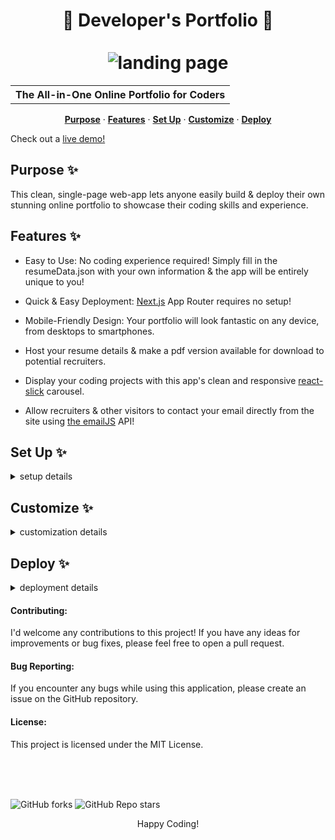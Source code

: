 <h1 align=center>🚀 Developer's Portfolio  🚀<br><br><img alt='landing page' src='https://lh3.googleusercontent.com/drive-viewer/AKGpihasWiRHIzXcwAyWaqwJ841QUWUMDRqGNIqQ8sEEi5ULKKPFF8HQRlQFQQawa1KRRBwDTuignIqK5B1kQc3vmL8FK8Zqog=s1600'></h1>

<table align='center'>
  <tr>
    <th>The All-in-One Online Portfolio for Coders</th>
  </tr>
</table>

<p align='center'>
  <a href='#purpose'><strong>Purpose</strong></a> ·
  <a href='#features'><strong>Features</strong></a> ·
  <a href='#setup'><strong>Set Up</strong></a> ·
  <a href='#customize'><strong>Customize</strong></a> ·
  <a href='#deploy'><strong>Deploy</strong></a>
</p>
<p>Check out a <a href='https://www.sethway.co'>live demo!</a></p>

<h2 id='purpose'>Purpose ✨</h2>

This clean, single-page web-app lets anyone easily build & deploy their own stunning online portfolio to showcase their coding skills and experience.

<h2 id='features'>Features ✨</h2>

- Easy to Use: No coding experience required! Simply fill in the resumeData.json with your own information & the app will be entirely unique to you!

- Quick & Easy Deployment: [Next.js](https://nextjs.org) App Router requires no setup!

- Mobile-Friendly Design: Your portfolio will look fantastic on any device, from desktops to smartphones.

- Host your resume details & make a pdf version available for download to potential recruiters.

- Display your coding projects with this app's clean and responsive [react-slick](https://react-slick.neostack.com/) carousel.

- Allow recruiters & other visitors to contact your email directly from the site using [the emailJS](https://www.emailjs.com/) API!

<h2 id='setup'>Set Up ✨</h2>

<details><summary>setup details</summary>

1. Prerequisites:

   - Node.js and npm (or yarn) installed on your system.
   - You can find installation instructions at <https://nodejs.org/en>

2. Clone the Repository:

   Bash:

   ```sh
   git clone https://github.com/seth-way/developers_portfolio.git
   ```

3. Install Dependencies:

   Bash:

   ```sh
   cd developers_portfolio
   npm ci
   ```

   Yarn users, try...

   ```sh
   rm -rf node_modules && yarn install --immutable --immutable-cache --check-cache
   ```

4. Run the Development Server:

   Bash:

   ```sh
   npm run dev
   ```

   > [!NOTE]
   > This will start the development server and open your portfolio in your web browser at <http://localhost:3000> by default.

</details>

<h2 id='customize'>Customize ✨</h2>

<details><summary>customization details</summary>
  
- <h3>Basics</h3>

1. Locate <em>`resumeData.json`</em> found in the projects <em>`public/`</em> folder.

2. Update this file to suit your needs. A copy of your resume may be helpful for this part.

   > **Tip**
   > There is also a file named <a href='https://github.com/seth-way/developers_portfolio/blob/main/public/resumeData.ts'>resumeData.ts</a> in the public folder. There, I've included some helpful <em>types</em> and examples if you have any questions about filling this out.

3. Replace <em>`headShot.jpg`</em> in the <em>`public/images/`</em> folder with your own headshot. Feel free to use a high resolution file because Next.js will scale these images on the server-side to save on load times.

- <h3>Projects</h3>

  1. For each project you add, include a markdown with a description of the project in the <em>`public/markdowns/`</em> folder.

     > **Tip**
     > If you have not completed enough projects, and want to skip this or any other section of the portfolio, you can do so in the <em>`app/page.tsx`</em> file. Simply comment out the section you like to discard from the <em>`sections`</em> array, and it won't be included in the app.
     >
     > ```diff
     >  const sections: KeyAndComponent[] = [
     >      ['HOME', AboveTheFold],
     >      ['ABOUT', About],
     >      ['RESUME', Resume],
     > -    ['PROJECTS', Projects],
     > +  //['PROJECTS', Projects],
     >      ['SKILLS', Skills],
     >      ['CONTACT', Contact],
     >  ];
     > ```

  2. Keep images for these markdowns in the <em>`public/images/`</em> folder

- <h3>Contact Form</h3>

  1. Visitors are able to fill out the contact form and send emails directly to your mailbox through the free email delivery service <a href='https://www.emailjs.com/'>EmailJS</a>. Sign up for a free account, add a <a href='https://www.emailjs.com/docs/tutorial/adding-email-service/'>personal email service</a>, and create a <a href='https://www.emailjs.com/docs/tutorial/creating-email-template/'>template</a>.

     > **Warning**
     > Make sure your template includes a variable called `name`, `subject`, `email`, and `message` to store the senders information.

     > **Tip**
     > If you'd like to skip this step, you can do so in the <em>app/page.tsx</em> file by commenting out the <em>`CONTACT`</em> section from the <em>`sections`</em> array. Users will be unable to contact you through the app.

  2. Create a <em>`.env.local`</em> in the root directory & create the following variables:

     - `NEXT_PUBLIC_EMAILJS_PUBLIC_KEY`
     - `NEXT_PUBLIC_EMAILJS_SERVICE_ID`
     - `NEXT_PUBLIC_EMAILJS_TEMPLATE_ID`
     - Your secret key and id's can be found on your EmailJS account. Don't share these strings publicly.

</details>

<h2 id='deploy'>Deploy ✨</h2>

<details><summary>deployment details</summary>

- This project was built using the [Next.js](https://nextjs.org) React framework. This inherently works well with a deployment on [Vercel's](https://vercel.com/home) platform. They can provide a free & easy deployment in minutes, all on your own custom url.

- I would recommend authorizing your vercel instance to have access to your forked Gihub Repo. This will allow you to link future deployments to any updates you make on the `main` branch.

  > **Warning**
  > Don't forget to add the variables from your `.env.local` file as environment variables on your Vercel app. Otherwise, your app will no longer have access to these variables.

- Feel free to work with other hosting providers if you prefer, but be aware that each service may present its own set of challenges.

</details>

<h4>Contributing:</h4>
I'd welcome any contributions to this project! If you have any ideas for improvements or bug fixes, please feel free to open a pull request.

<h4>Bug Reporting:</h4>
If you encounter any bugs while using this application, please create an issue on the GitHub repository.

<h4>License:</h4>
This project is licensed under the MIT License.

<br><br><br>

![GitHub forks](https://img.shields.io/github/forks/seth-way/developers_portfolio?style=for-the-badge)
![GitHub Repo stars](https://img.shields.io/github/stars/seth-way/developers_portfolio?style=for-the-badge)

<p align='center'>Happy Coding!</p>
